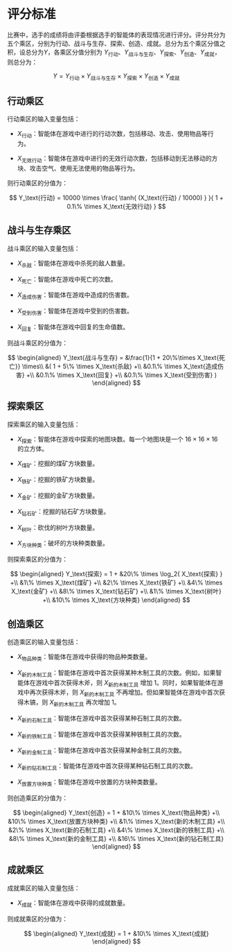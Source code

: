 # 评分标准

比赛中，选手的成绩将由评委根据选手的智能体的表现情况进行评分。评分共分为五个乘区，分别为行动、战斗与生存、探索、创造、成就。总分为五个乘区分值之积，设总分为$Y$，各乘区分值分别为 $Y_\text{行动}$、$Y_\text{战斗与生存}$、$Y_\text{探索}$、$Y_\text{创造}$、$Y_\text{成就}$，则总分为：

$$
Y = Y_\text{行动} \times Y_\text{战斗与生存} \times Y_\text{探索} \times Y_\text{创造} \times Y_\text{成就}
$$

## 行动乘区

行动乘区的输入变量包括：

- $X_\text{行动}$：智能体在游戏中进行的行动次数，包括移动、攻击、使用物品等行为。

- $X_\text{无效行动}$：智能体在游戏中进行的无效行动次数，包括移动到无法移动的方块、攻击空气、使用无法使用的物品等行为。

则行动乘区的分值为：

$$
Y_\text{行动} = 10000 \times 
\frac{
    \tanh{
        (X_\text{行动} / 10000)
    }
}{
    1 + 0.1\% \times X_\text{无效行动}
}
$$

## 战斗与生存乘区

战斗乘区的输入变量包括：

- $X_\text{杀敌}$：智能体在游戏中杀死的敌人数量。

- $X_\text{死亡}$：智能体在游戏中死亡的次数。

- $X_\text{造成伤害}$：智能体在游戏中造成的伤害数。

- $X_\text{受到伤害}$：智能体在游戏中受到的伤害数。

- $X_\text{回复}$：智能体在游戏中回复的生命值数。

则战斗乘区的分值为：

$$
\begin{aligned}
Y_\text{战斗与生存} = 
    &\frac{1}{1 + 20\%\times X_\text{死亡}} \times\\
    &(
        1 +
        5\% \times X_\text{杀敌} +\\
        &0.1\% \times X_\text{造成伤害} +\\
        &0.1\% \times X_\text{回复} +\\
        &0.1\% \times X_\text{受到伤害}
    )
\end{aligned}
$$

## 探索乘区

探索乘区的输入变量包括：

- $X_\text{探索}$：智能体在游戏中探索的地图块数。每一个地图块是一个 $16\times16\times16$ 的立方体。

- $X_\text{煤矿}$：挖掘的煤矿方块数量。

- $X_\text{铁矿}$：挖掘的铁矿方块数量。

- $X_\text{金矿}$：挖掘的金矿方块数量。

- $X_\text{钻石矿}$：挖掘的钻石矿方块数量。

- $X_\text{树叶}$：砍伐的树叶方块数量。

- $X_\text{方块种类}$：破坏的方块种类数量。

则探索乘区的分值为：

$$
\begin{aligned}
Y_\text{探索} =
    1 +
    &20\% \times \log_2{
        X_\text{探索}
    } +\\
    &1\% \times X_\text{煤矿} +\\
    &2\% \times X_\text{铁矿} +\\
    &4\% \times X_\text{金矿} +\\
    &8\% \times X_\text{钻石矿} +\\
    &1\% \times X_\text{树叶} +\\
    &10\% \times X_\text{方块种类}
\end{aligned}
$$

## 创造乘区

创造乘区的输入变量包括：

- $X_\text{物品种类}$：智能体在游戏中获得的物品种类数量。

- $X_\text{新的木制工具}$：智能体在游戏中首次获得某种木制工具的次数。例如，如果智能体在游戏中首次获得木斧，则 $X_\text{新的木制工具}$ 增加 1。同时，如果智能体在游戏中再次获得木斧，则 $X_\text{新的木制工具}$ 不再增加。但如果智能体在游戏中首次获得木镐，则 $X_\text{新的木制工具}$ 再次增加 1。

- $X_\text{新的石制工具}$：智能体在游戏中首次获得某种石制工具的次数。

- $X_\text{新的铁制工具}$：智能体在游戏中首次获得某种铁制工具的次数。

- $X_\text{新的金制工具}$：智能体在游戏中首次获得某种金制工具的次数。

- $X_\text{新的钻石制工具}$：智能体在游戏中首次获得某种钻石制工具的次数。

- $X_\text{放置方块种类}$：智能体在游戏中放置的方块种类数量。

则创造乘区的分值为：

$$
\begin{aligned}
Y_\text{创造} =
    1 +
    &10\% \times X_\text{物品种类} +\\
    &10\% \times X_\text{放置方块种类} +\\
    &1\% \times X_\text{新的木制工具} +\\
    &2\% \times X_\text{新的石制工具} +\\
    &4\% \times X_\text{新的铁制工具} +\\
    &8\% \times X_\text{新的金制工具} +\\
    &16\% \times X_\text{新的钻石制工具}
\end{aligned}
$$

## 成就乘区

成就乘区的输入变量包括：

- $X_\text{成就}$：智能体在游戏中获得的成就数量。

则成就乘区的分值为：

$$
\begin{aligned}
Y_\text{成就} =
    1 +
    &10\% \times X_\text{成就}
\end{aligned}
$$